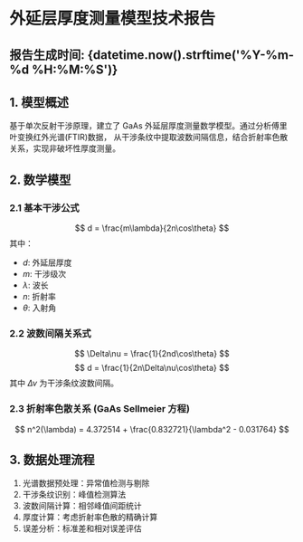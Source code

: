 # 外延层厚度测量模型技术报告

## 报告生成时间: {datetime.now().strftime('%Y-%m-%d %H:%M:%S')}

## 1. 模型概述

基于单次反射干涉原理，建立了 GaAs 外延层厚度测量数学模型。通过分析傅里叶变换红外光谱(FTIR)数据，
从干涉条纹中提取波数间隔信息，结合折射率色散关系，实现非破坏性厚度测量。

## 2. 数学模型

### 2.1 基本干涉公式

$$ d = \frac{m\lambda}{2n\cos\theta} $$
其中：

- $d$: 外延层厚度
- $m$: 干涉级次
- $\lambda$: 波长
- $n$: 折射率
- $\theta$: 入射角

### 2.2 波数间隔关系式

$$ \Delta\nu = \frac{1}{2nd\cos\theta} $$
$$ d = \frac{1}{2n\Delta\nu\cos\theta} $$
其中 $\Delta\nu$ 为干涉条纹波数间隔。

### 2.3 折射率色散关系 (GaAs Sellmeier 方程)

$$ n^2(\lambda) = 4.372514 + \frac{0.832721}{\lambda^2 - 0.031764} $$

## 3. 数据处理流程

1. 光谱数据预处理：异常值检测与剔除
2. 干涉条纹识别：峰值检测算法
3. 波数间隔计算：相邻峰值间距统计
4. 厚度计算：考虑折射率色散的精确计算
5. 误差分析：标准差和相对误差评估
